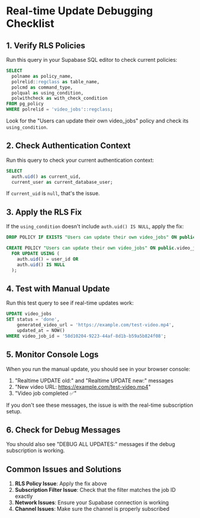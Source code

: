 # Real-time Update Debugging Checklist

## 1. Verify RLS Policies

Run this query in your Supabase SQL editor to check current policies:

```sql
SELECT 
  polname as policy_name,
  polrelid::regclass as table_name,
  polcmd as command_type,
  polqual as using_condition,
  polwithcheck as with_check_condition
FROM pg_policy
WHERE polrelid = 'video_jobs'::regclass;
```

Look for the "Users can update their own video_jobs" policy and check its `using_condition`.

## 2. Check Authentication Context

Run this query to check your current authentication context:

```sql
SELECT 
  auth.uid() as current_uid,
  current_user as current_database_user;
```

If `current_uid` is `null`, that's the issue.

## 3. Apply the RLS Fix

If the `using_condition` doesn't include `auth.uid() IS NULL`, apply the fix:

```sql
DROP POLICY IF EXISTS "Users can update their own video_jobs" ON public.video_jobs;

CREATE POLICY "Users can update their own video_jobs" ON public.video_jobs
  FOR UPDATE USING (
    auth.uid() = user_id OR 
    auth.uid() IS NULL
  );
```

## 4. Test with Manual Update

Run this test query to see if real-time updates work:

```sql
UPDATE video_jobs 
SET status = 'done', 
    generated_video_url = 'https://example.com/test-video.mp4',
    updated_at = NOW()
WHERE video_job_id = '58d10204-9223-44af-8d1b-b59a5b824f08';
```

## 5. Monitor Console Logs

When you run the manual update, you should see in your browser console:

1. "Realtime UPDATE old:" and "Realtime UPDATE new:" messages
2. "New video URL: https://example.com/test-video.mp4"
3. "Video job completed ✅"

If you don't see these messages, the issue is with the real-time subscription setup.

## 6. Check for Debug Messages

You should also see "DEBUG ALL UPDATES:" messages if the debug subscription is working.

## Common Issues and Solutions

1. **RLS Policy Issue**: Apply the fix above
2. **Subscription Filter Issue**: Check that the filter matches the job ID exactly
3. **Network Issues**: Ensure your Supabase connection is working
4. **Channel Issues**: Make sure the channel is properly subscribed